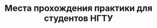 <center> <h1>Места прохождения практики для студентов НГТУ</h1></center>
 <html>
 <head>
 <meta http-equiv='Content-Type' content='text/html; charset=utf8'>
 <style type="text/css">
 	.column {
    -webkit-column-width: 200px;
    -moz-column-width: 200px;
    column-width: 200px;
    -webkit-column-count: 3;
    -moz-column-count: 3;
    column-count: 3;
    -webkit-column-gap: 30px;
    -moz-column-gap: 30px;
    column-gap: 30px;
    -webkit-column-rule: 1px solid #ccc;
    -moz-column-rule: 1px solid #ccc;
    column-rule: 1px solid #ccc;
   }
 	#wrap{
 		display: none;
 		opacity: 0.8;
 		position: fixed;
 		left: 0;
 		right: 0;
 		top: 0;
 		bottom: 0;
 		padding: 16px;
 		background-color: rgba(1, 1, 1, 0.725);
 		z-index: 100;
 		overflow: auto;
 	}
	
 	#window1{
 		width: 717px;
 		height: 538px;
 		margin: 150px auto;
 		display: none;
 		background: #fff;
 		z-index: 200;
 		position: fixed;
 		left: 0;
 		right: 0;
 		top: 0;
 		bottom: 0;
 		padding: 16px;
 	}
 	
	#window2{
 		width: 717px;
 		height: 538px;
 		margin: 150px auto;
 		display: none;
 		background: #fff;
 		z-index: 200;
 		position: fixed;
 		left: 0;
 		right: 0;
 		top: 0;
 		bottom: 0;
 		padding: 16px;
 	}
	
	#window3{
 		width: 400px;
 		height: 400px;
 		margin: 150px auto;
 		display: none;
 		background: blue;
 		z-index: 200;
 		position: fixed;
 		left: 0;
 		right: 0;
 		top: 0;
 		bottom: 0;
 		padding: 16px;
 	}
		.close{
 		margin-left: 647px;
 		margin-top: 4px;
		width: 30px;
 		height: 30px;
 		cursor: pointer;
 	}
	
 
 	
 </style>
 </head>
 <body>
 		<script type="text/javascript">
 
 					//Функция показа
 			function show1(state){
 
 					document.getElementById('window1').style.display = state;					
 			}
			function show2(state){
 
 					document.getElementById('window2').style.display = state;					
 			}
			function show3(state){
 
 					document.getElementById('window3').style.display = state;					
 			}
 			
 		</script>
 			<div id="window1">
			<div class="column">
			<center>
			<p><a href="tip.html">АВТФ</a></p>
			<p><a href="tip.html">ИСТР</a></p>
			<p><a href="tip.html">МТФ</a></p>
			<p><a href="tip.html">РЭФ</a></p>
			<p><a href="tip.html">ФБ</a></p>
			<p><a href="tip.html">ФЛА</a></p>
			<p><a href="tip.html">ФМА</a></p>
			<p><a href="tip.html">ФПМИ</a></p>
			<p><a href="tip.html">ФТФ</a></p>
			<p><a href="tip.html">ФЭН</a></p>
			<p><a href="tip.html">ЮФ</a></p>
			</center>
			</div>	
			</div>
			<div id="window2">
			<div class="column">
			<center>
			<p><a href="tip.html">ИТ</a></p>
			<p><a href="tip.html">Иностранные языки</a></p>
			<p><a href="tip.html">Маркетинг</a></p>
			<p><a href="tip.html">Материаловедение</a></p>
			<p><a href="tip.html">Менеджмент</a></p>
			<p><a href="tip.html">Проектирование технологических машин</a></p>
			<p><a href="tip.html">Психология и педогогика</a></p>
			<p><a href="tip.html">Менеджмент</a></p>
			<p><a href="tip.html">Работа в социальной сфере</a></p>
			<p><a href="tip.html">Радиотехника и электроника</a></p>
			<p><a href="tip.html">Регионоведение</a></p>
			<p><a href="tip.html">Самолето- и вертолетостроение</a></p>
			<p><a href="tip.html">Системы упрвления, боеприпасы и взрыватели (ФЛА)</a></p>
			<p><a href="tip.html">Химия</a></p>
			<p><a href="tip.html">Экология</a></p>
			<p><a href="tip.html">Экономика</a></p>
			<p><a href="tip.html">Электротехнологические установки</a></p>
			<p><a href="tip.html">Электроэнергетика и теплоэнергетика</a></p>
			<p><a href="tip.html">Юриспруденция</a></p>
			</center>
			</div>
			</div>
    <meta charset="utf-8">
<p>Выберите тип сортировки компаний:</p>
	<center><button class="myButton" onclick="show2('none');show1('block')">По наименованию факультета</button></center>
 <center><button class="myButton" onclick="show1('none');show2('block')">По наименованию направления обучения</button></center>	
  </body>
  </html>
